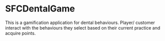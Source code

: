 # SFCDentalGame
This is a gamification application for dental behaviours.
Player/ customer interact with the behaviours they select based on their current practice and acquire points.
